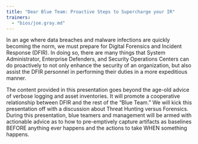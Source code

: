 ```yaml
---
title: "Dear Blue Team: Proactive Steps to Supercharge your IR"
trainers:
  - "bios/joe.gray.md"
---
```

In an age where data breaches and malware infections are quickly becoming the norm, we must prepare for Digital Forensics and Incident Response (DFIR). In doing so, there are many things that System Administrator, Enterprise Defenders, and Security Operations Centers can do proactively to not only enhance the security of an organization, but also assist the DFIR personnel in performing their duties in a more expeditious manner. 

The content provided in this presentation goes beyond the age-old advice of verbose logging and asset inventories. It will promote a cooperative relationship between DFIR and the rest of the “Blue Team.”  We will kick this presentation off with a discussion about Threat Hunting versus Forensics. During this presentation, blue teamers and management will be armed with actionable advice as to how to pre-emptively capture artifacts as baselines BEFORE anything ever happens and the actions to take WHEN something happens.